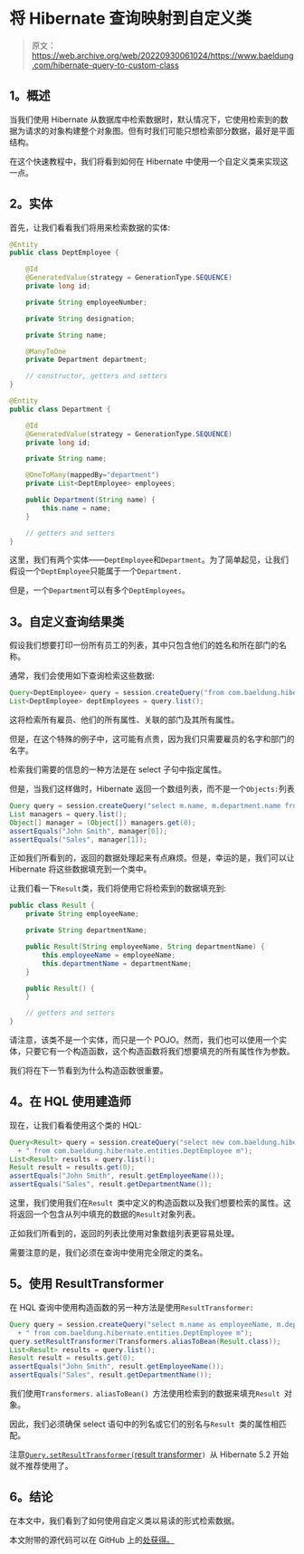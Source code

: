 # 将 Hibernate 查询映射到自定义类

> 原文：<https://web.archive.org/web/20220930061024/https://www.baeldung.com/hibernate-query-to-custom-class>

## 1。概述

当我们使用 Hibernate 从数据库中检索数据时，默认情况下，它使用检索到的数据为请求的对象构建整个对象图。但有时我们可能只想检索部分数据，最好是平面结构。

在这个快速教程中，我们将看到如何在 Hibernate 中使用一个自定义类来实现这一点。

## 2。实体

首先，让我们看看我们将用来检索数据的实体:

```java
@Entity
public class DeptEmployee {

    @Id
    @GeneratedValue(strategy = GenerationType.SEQUENCE)
    private long id;

    private String employeeNumber;

    private String designation;

    private String name;

    @ManyToOne
    private Department department;

    // constructor, getters and setters 
} 

@Entity
public class Department {

    @Id
    @GeneratedValue(strategy = GenerationType.SEQUENCE)
    private long id;

    private String name;

    @OneToMany(mappedBy="department")
    private List<DeptEmployee> employees;

    public Department(String name) {
        this.name = name;
    }

    // getters and setters 
}
```

这里，我们有两个实体——`DeptEmployee`和`Department`。为了简单起见，让我们假设一个`DeptEmployee`只能属于一个`Department.`

但是，一个`Department`可以有多个`DeptEmployees`。

## 3。自定义查询结果类

假设我们想要打印一份所有员工的列表，其中只包含他们的姓名和所在部门的名称。

通常，我们会使用如下查询检索这些数据:

```java
Query<DeptEmployee> query = session.createQuery("from com.baeldung.hibernate.entities.DeptEmployee");
List<DeptEmployee> deptEmployees = query.list();
```

这将检索所有雇员、他们的所有属性、关联的部门及其所有属性。

但是，在这个特殊的例子中，这可能有点贵，因为我们只需要雇员的名字和部门的名字。

检索我们需要的信息的一种方法是在 select 子句中指定属性。

但是，当我们这样做时，Hibernate 返回一个数组列表，而不是一个`Objects:`列表

```java
Query query = session.createQuery("select m.name, m.department.name from com.baeldung.hibernate.entities.DeptEmployee m");
List managers = query.list();
Object[] manager = (Object[]) managers.get(0);
assertEquals("John Smith", manager[0]);
assertEquals("Sales", manager[1]);
```

正如我们所看到的，返回的数据处理起来有点麻烦。但是，幸运的是，我们可以让 Hibernate 将这些数据填充到一个类中。

让我们看一下`Result`类，我们将使用它将检索到的数据填充到:

```java
public class Result {
    private String employeeName;

    private String departmentName;

    public Result(String employeeName, String departmentName) {
        this.employeeName = employeeName;
        this.departmentName = departmentName;
    }

    public Result() {
    }

    // getters and setters 
}
```

请注意，该类不是一个实体，而只是一个 POJO。然而，我们也可以使用一个实体，只要它有一个构造函数，这个构造函数将我们想要填充的所有属性作为参数。

我们将在下一节看到为什么构造函数很重要。

## 4。在 HQL 使用建造师

现在，让我们看看使用这个类的 HQL:

```java
Query<Result> query = session.createQuery("select new com.baeldung.hibernate.pojo.Result(m.name, m.department.name)" 
  + " from com.baeldung.hibernate.entities.DeptEmployee m");
List<Result> results = query.list();
Result result = results.get(0);
assertEquals("John Smith", result.getEmployeeName());
assertEquals("Sales", result.getDepartmentName());
```

这里，我们使用我们在`Result `类中定义的构造函数以及我们想要检索的属性。这将返回一个包含从列中填充的数据的`Result`对象列表。

正如我们所看到的，返回的列表比使用对象数组列表更容易处理。

需要注意的是，我们必须在查询中使用完全限定的类名。

## 5。使用 ResultTransformer

在 HQL 查询中使用构造函数的另一种方法是使用`ResultTransformer:`

```java
Query query = session.createQuery("select m.name as employeeName, m.department.name as departmentName" 
  + " from com.baeldung.hibernate.entities.DeptEmployee m");
query.setResultTransformer(Transformers.aliasToBean(Result.class));
List<Result> results = query.list();
Result result = results.get(0);
assertEquals("John Smith", result.getEmployeeName());
assertEquals("Sales", result.getDepartmentName());
```

我们使用`Transformers.` `aliasToBean() `方法使用检索到的数据来填充`Result `对象。

因此，我们必须确保 select 语句中的列名或它们的别名与`Result `类的属性相匹配。

注意[`Query.setResultTransformer(`result transformer](https://web.archive.org/web/20220523151100/https://docs.jboss.org/hibernate/orm/5.2/javadocs/org/hibernate/Query.html#setResultTransformer-org.hibernate.transform.ResultTransformer-)`) `从 Hibernate 5.2 开始就不推荐使用了。

## 6。结论

在本文中，我们看到了如何使用自定义类以易读的形式检索数据。

本文附带的源代码可以在 GitHub 上的[处获得。](https://web.archive.org/web/20220523151100/https://github.com/eugenp/tutorials/tree/master/persistence-modules/hibernate-mapping)